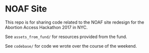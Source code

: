 # NOAF Site

This repo is for sharing code related to the NOAF site redesign for the
Abortion Access Hackathon 2017 in NYC.

See `assets_from_fund/` for resources provided from the fund.

See `codebase/` for code we wrote over the course of the weekend.
